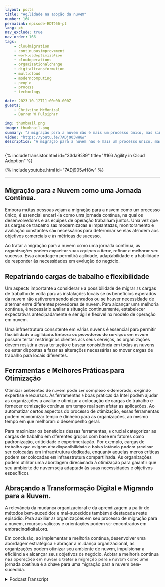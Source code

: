 ```yaml
---
layout: posts
title: "Agilidade na adoção da nuvem"
number: 166
permalink: episode-EDT166-pt
lang: pt
nav_exclude: true
nav_order: 166
tags:
    - cloudmigration
    - continuousimprovement
    - workloadoptimization
    - cloudoperations
    - organizationalchange
    - digitaltransformation
    - multicloud
    - moderncomputing
    - people
    - process
    - technology

date: 2023-10-12T11:00:00.000Z
guests:
    - Christine McMonigal
    - Darren W Pulsipher

img: thumbnail.png
image: thumbnail.png
summary: "A migração para a nuvem não é mais um processo único, mas sim uma jornada contínua que requer avaliação constante, monitoramento e ajustes para alcançar os objetivos comerciais. Neste episódio do nosso podcast, o apresentador Darren Pulsipher conversa com a convidada Christine McMonigal sobre a importância de adotar a melhoria contínua nas operações em nuvem."
video: "https://youtu.be/7ADj905wH8w"
description: "A migração para a nuvem não é mais um processo único, mas sim uma jornada contínua que requer avaliação constante, monitoramento e ajustes para alcançar os objetivos comerciais. Neste episódio do nosso podcast, o apresentador Darren Pulsipher conversa com a convidada Christine McMonigal sobre a importância de adotar a melhoria contínua nas operações em nuvem."
---
```


<div>
{% include transistor.html id="33da9289" title="#166 Agility in Cloud Adoption" %}

{% include youtube.html id="7ADj905wH8w" %}
</div>

---

## Migração para a Nuvem como uma Jornada Contínua.

Embora muitas pessoas vejam a migração para a nuvem como um processo único, é essencial encará-la como uma jornada contínua, na qual os desenvolvedores e as equipes de operação trabalham juntos. Uma vez que as cargas de trabalho são modernizadas e implantadas, monitoramento e avaliação constantes são necessários para determinar se elas atendem aos objetivos comerciais e às métricas de sucesso.

Ao tratar a migração para a nuvem como uma jornada contínua, as organizações podem capacitar suas equipes a iterar, refinar e melhorar seu sucesso. Essa abordagem permitirá agilidade, adaptabilidade e a habilidade de responder às necessidades em evolução do negócio.

## Repatriando cargas de trabalho e flexibilidade

Um aspecto importante a considerar é a possibilidade de migrar as cargas de trabalho de volta para as instalações locais se os benefícios esperados da nuvem não estiverem sendo alcançados ou se houver necessidade de alternar entre diferentes provedores de nuvem. Para alcançar uma melhoria contínua, é necessário avaliar a situação continuamente, estabelecer expectativas antecipadamente e ser ágil e flexível no modelo de operação em nuvem.

Uma infraestrutura consistente em várias nuvens é essencial para permitir flexibilidade e agilidade. Embora os provedores de serviços em nuvem possam tentar restringir os clientes aos seus serviços, as organizações devem resistir a essa tentação e buscar consistência em todas as nuvens ou estar dispostas a fazer as alterações necessárias ao mover cargas de trabalho para locais diferentes.

## Ferramentas e Melhores Práticas para Otimização

Otimizar ambientes de nuvem pode ser complexo e demorado, exigindo expertise e recursos. As ferramentas e boas práticas da Intel podem ajudar as organizações a avaliar e otimizar a colocação de cargas de trabalho e fornecer otimização contínua em tempo real sem afetar as aplicações. Ao automatizar certos aspectos do processo de otimização, essas ferramentas podem economizar tempo e dinheiro para as organizações, ao mesmo tempo em que melhoram o desempenho geral.

Para maximizar os benefícios dessas ferramentas, é crucial categorizar as cargas de trabalho em diferentes grupos com base em fatores como padronização, criticidade e experimentação. Por exemplo, cargas de trabalho que exigem alta disponibilidade e baixa latência podem precisar ser colocadas em infraestrutura dedicada, enquanto aquelas menos críticas podem ser colocadas em infraestrutura compartilhada. As organizações podem utilizar uma abordagem direcionada à otimização para garantir que seu ambiente de nuvem seja adaptado às suas necessidades e objetivos específicos.

## Abraçando a Transformação Digital e Migrando para a Nuvem.

A relevância da mudança organizacional e da aprendizagem a partir de métodos bem-sucedidos e mal-sucedidos também é destacada neste episódio. Para auxiliar as organizações em seu processo de migração para a nuvem, recursos valiosos e orientações podem ser encontrados em embracingdigital.org.

Em conclusão, ao implementar a melhoria contínua, desenvolver uma abordagem estratégica e abraçar a mudança organizacional, as organizações podem otimizar seu ambiente de nuvem, impulsionar a eficiência e alcançar seus objetivos de negócio. Adotar a melhoria contínua nas operações em nuvem e tratar a migração para a nuvem como uma jornada contínua é a chave para uma migração para a nuvem bem-sucedida.



<details>
<summary> Podcast Transcript </summary>

<p></p>

</details>
